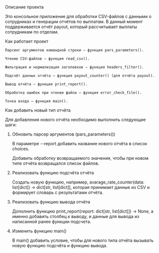 Описание проекта

Это консольное приложение для обработки CSV-файлов с данными о сотрудниках и генерации отчётов по выплатам. В данный момент поддерживается отчёт payout, который рассчитывает выплаты сотрудникам по отделам.

Как работает проект

    Парсинг аргументов командной строки — функция pars_parameters().

    Чтение CSV-файлов — функция read_csv().

    Фильтрация и нормализация заголовков — функция headers_filter().

    Подсчёт данных отчёта — функция payout_counter() (для отчёта payout).

    Вывод отчёта — функция print_report().

    Обработка ошибок при чтении файла — функция error_check_file().

    Точка входа — функция main().

Как добавить новый тип отчёта



Для добавления нового отчёта необходимо выполнить следующие шаги:
1. Обновить парсер аргументов (pars_parameters())

    В параметре --report добавить название нового отчёта в список choices.

    Добавить обработку возвращаемого значения, чтобы при новом типе отчёта возвращался список файлов.

2. Реализовать функцию подсчёта отчёта

    Создать новую функцию, например, avarage_rate_counter(data: list[dict]) -> dict[str, list[dict]], которая принимает данные из CSV и формирует словарь с результатами отчёта.

3. Реализовать функцию вывода отчёта

    Дополнить функцию print_report(report: dict[str, list[dict]]) -> None, а именно добавить столбец к выводу, и данные для вывода из написанной ранее функции подсчета. 

4. Изменить функцию main()

    В main() добавить условие, чтобы для нового типа отчёта вызывать новую функцию подсчёта и функцию вывода.
